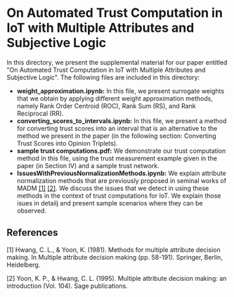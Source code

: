 # On Automated Trust Computation in IoT with Multiple Attributes and Subjective Logic

In this directory, we present the supplemental material for our paper entitled "On Automated Trust Computation in IoT with Multiple Attributes and Subjective Logic". The following files are included in this directory: 

* <b>weight_approximation.ipynb:</b> In this file, we present surrogate weights that we obtain by applying different weight approximation methods, namely Rank Order Centroid (ROC), Rank Sum (RS), and Rank Reciprocal (RR).
* <b>converting_scores_to_intervals.ipynb:</b> In this file, we present a method for converting trust scores into an interval that is an alternative to the method we present in the paper (in the following section: Converting Trust Scores into Opinion Triplets).
* <b>sample trust computations.pdf:</b> We demonstrate our trust computation method in this file, using the trust measurement example given in the paper (in Section IV) and a sample trust network.
* <b>IssuesWithPreviousNormalizationMethods.ipynb:</b> We explain attribute normalization methods that are previously proposed in seminal works of MADM [[1]](#1) [[2]](#2). We discuss the issues that we detect in using these methods in the context of trust computations for IoT. We explain those isues in detailj and present sample scenarios where they can be observed.


<!-- 
    * Nested bullet
        * Sub-nested bullet etc
-->


## References
<a id="1">[1]</a> 
Hwang, C. L., & Yoon, K. (1981). Methods for multiple attribute decision making. In Multiple attribute decision making (pp. 58-191). Springer, Berlin, Heidelberg.

<a id="2">[2]</a> 
Yoon, K. P., & Hwang, C. L. (1995). Multiple attribute decision making: an introduction (Vol. 104). Sage publications.



